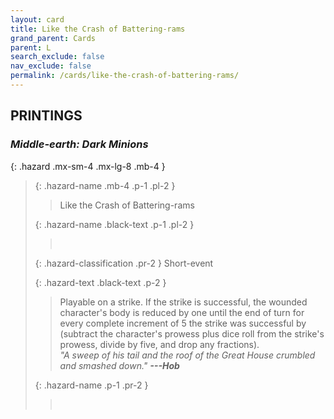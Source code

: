 ```yaml
---
layout: card
title: Like the Crash of Battering-rams
grand_parent: Cards
parent: L
search_exclude: false
nav_exclude: false
permalink: /cards/like-the-crash-of-battering-rams/
---
```


## PRINTINGS


### _Middle-earth: Dark Minions_

{: .hazard .mx-sm-4 .mx-lg-8 .mb-4 }
> {: .hazard-name .mb-4 .p-1 .pl-2 }
> > <div class="hazard-mp"></div>
> > <div class="card-name">Like the Crash of Battering-rams</div>
>
> {: .hazard-name .black-text .p-1 .pl-2 }
> > &nbsp;
>
> {: .hazard-classification .pr-2 }
> Short-event
>
> {: .hazard-text .black-text .p-2 }
> > Playable on a strike. If the strike is successful, the wounded character's body is reduced by one until the end of turn for every complete increment of 5 the strike was successful by (subtract the character's prowess plus dice roll from the strike's prowess, divide by five, and drop any fractions). <br>_"A sweep of his tail and the roof of the Great House crumbled and smashed down."_ ***---&#65279;Hob*** 
>
> {: .hazard-name .p-1 .pr-2 }
> > <div class="card-shield"></div>
> > <div class="card-corruption">&nbsp;</div>

